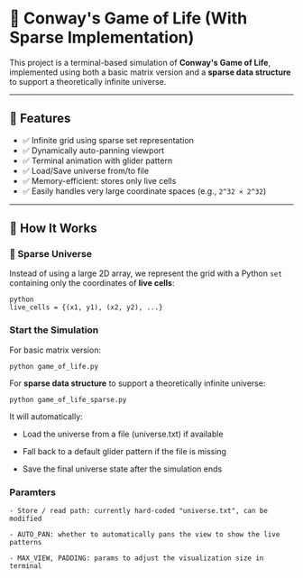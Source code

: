 # 🧬 Conway's Game of Life (With Sparse Implementation)

This project is a terminal-based simulation of **Conway's Game of Life**, implemented using both a basic matrix version and a **sparse data structure** to support a theoretically infinite universe.

---

## 🌌 Features

- ✅ Infinite grid using sparse set representation
- ✅ Dynamically auto-panning viewport
- ✅ Terminal animation with glider pattern
- ✅ Load/Save universe from/to file
- ✅ Memory-efficient: stores only live cells
- ✅ Easily handles very large coordinate spaces (e.g., `2^32 × 2^32`)

---

## 🔧 How It Works

### 🔲 Sparse Universe

Instead of using a large 2D array, we represent the grid with a Python `set` containing only the coordinates of **live cells**:

```
python
live_cells = {(x1, y1), (x2, y2), ...}
```

###  Start the Simulation

For basic matrix version:
```
python game_of_life.py 
```
For **sparse data structure** to support a theoretically infinite universe:
```
python game_of_life_sparse.py
```

It will automatically:

- Load the universe from a file (universe.txt) if available

- Fall back to a default glider pattern if the file is missing

- Save the final universe state after the simulation ends


###  Paramters

```
- Store / read path: currently hard-coded "universe.txt", can be modified

- AUTO_PAN: whether to automatically pans the view to show the live patterns 

- MAX_VIEW, PADDING: params to adjust the visualization size in terminal 
```